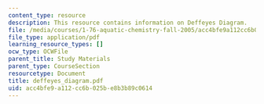 ```yaml
---
content_type: resource
description: This resource contains information on Deffeyes Diagram.
file: /media/courses/1-76-aquatic-chemistry-fall-2005/acc4bfe9a112cc6b025be8b3b89c0614_deffeyes_diagram.pdf
file_type: application/pdf
learning_resource_types: []
ocw_type: OCWFile
parent_title: Study Materials
parent_type: CourseSection
resourcetype: Document
title: deffeyes_diagram.pdf
uid: acc4bfe9-a112-cc6b-025b-e8b3b89c0614
---
```

